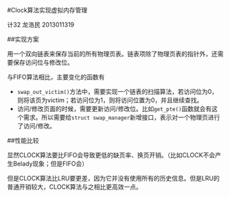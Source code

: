 #Clock算法实现虚拟内存管理

计32 龙浩民 2013011319

##实现方案

用一个双向链表来保存当前的所有物理页表。链表项除了物理页表的指针外，还需要保存访问位与修改位。

与FIFO算法相比，主要变化的函数有

- `swap_out_victim()`方法中，需要实现一个链表的扫描算法，若访问位为0，则将该页为victim；若访问位为1，则将访问位置为0，并且继续查找。
- 访问/修改页面的时候，需要更新访问/修改位。比如`get_pte()`函数就会有这个需求。所以需要给`struct swap_manager`新增接口，表示对一个物理页进行了访问/修改。

##性能比较

显然CLOCK算法要比FIFO会导致更低的缺页率、换页开销。（比如CLOCK不会产生Belady现象；但是FIFO会）

但是CLOCK算法比LRU要更差，因为它并没有使用所有的历史信息。但是LRU的普通开销较大，CLOCK算法与之相比更高效一点。

